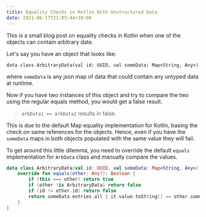 ```yaml
---
title: Equality Checks in Kotlin With Unstructured Data
date: 2021-06-17T21:03:44+10:00
---
```


This is a small blog post on equality checks in Kotlin when one of the objects can contain arbitrary date.

Let's say you have an object that looks like:

`data class ArbitraryData(val id: UUID, val someData: Map<String, Any>)`

where `someData` is any json map of data that could contain any untyped data at runtime.

Now if you have two instances of this object and try to compare the two using the regular equals method, you would get a false result.

> `arbData1 == arbData2` results in false.

This is due to the default Map equality implementation for Kotlin, basing the check on same references for the objects. Hence, even if you have the `someData` maps in both objects populated with the same value they will fail.

To get around this little dilemma, you need to override the default `equals` implementation for `ArbData` class and manually compare the values.


``` kotlin
data class ArbitraryData(val id: UUID, val someData: Map<String, Any>) {
    override fun equals(other: Any?): Boolean {
        if (this === other) return true
        if (other !is ArbitraryData) return false
        if (id != other.id) return false
        return someData.entries.all { it.value.toString() == other.someData[it.key] }
    }
}
```
